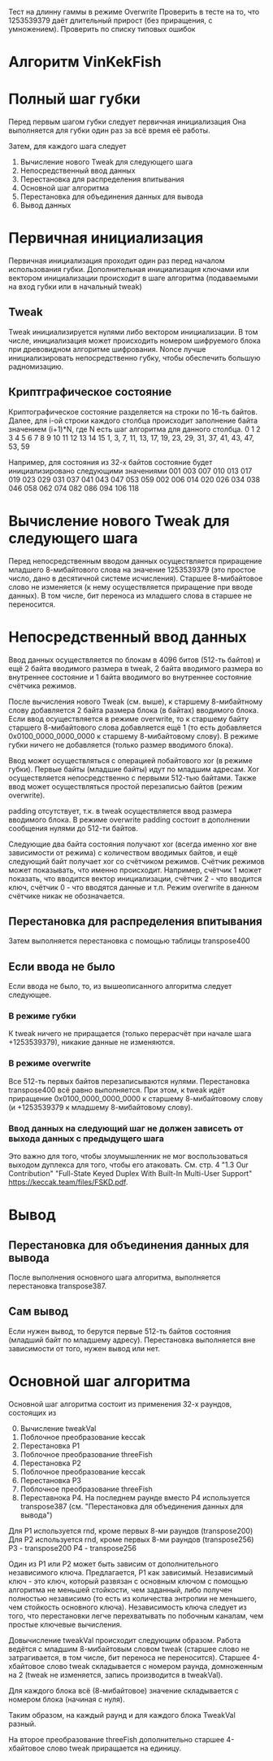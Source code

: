 ﻿Тест на длинну гаммы в режиме Overwrite
Проверить в тесте на то, что 1253539379 даёт длительный прирост (без приращения, с умножением).
Проверить по списку типовых ошибок


# Алгоритм VinKekFish

# Полный шаг губки
Перед первым шагом губки следует первичная инициализация
Она выполняется для губки один раз за всё время её работы.

Затем, для каждого шага следует
1. Вычисление нового Tweak для следующего шага
2. Непосредственный ввод данных
3. Перестановка для распределения впитывания
4. Основной шаг алгоритма
5. Перестановка для объединения данных для вывода
6. Вывод данных


# Первичная инициализация

Первичная инициализация проходит один раз перед началом использования губки.
Дополнительная инициализация ключами или вектором инициализации происходит в шаге алгоритма (подаваемыми на вход губки или в начальный tweak)

## Tweak

Tweak инициализируется нулями либо вектором инициализации. В том числе, инициализация может происходить номером шифруемого блока при древовидном алгоритме шифрования.
Nonce лучше инициализировать непосредственно губку, чтобы обеспечить большую радномизацию.


## Криптграфическое состояние

Криптографическое состояние разделяется на строки по 16-ть байтов.
Далее, для i-ой строки каждого столбца происходит заполнение байта значением (i+1)\*N, где N есть шаг алгоритма для данного столбца.
0  1  2   3   4   5   6   7   8   9  10  11  12  13  14  15
1, 3, 7, 11, 13, 17, 19, 23, 29, 31, 37, 41, 43, 47, 53, 59

Например, для состояния из 32-х байтов состояние будет инициализировано следующими значениями
001 003 007 010 013 017 019 023 029 031 037 041 043 047 053 059 002 006 014 020 026 034 038 046 058 062 074 082 086 094 106 118


# Вычисление нового Tweak для следующего шага

Перед непосредственным вводом данных осуществляется приращение младшего 8-мибайтового слова на значение 1253539379 (это простое число, дано в десятичной системе исчисления).
Старшее 8-мибайтовое слово не изменяется (к нему осуществляется приращение при вводе данных). В том числе, бит переноса из младшего слова в старшее не переносится.

# Непосредственный ввод данных

Ввод данных осуществляется по блокам в 4096 битов (512-ть байтов) и ещё 2 байта вводимого размера в tweak, 2 байта вводимого размера во внутреннее состояние и 1 байта вводимого во внутреннее состояние счётчика режимов.

После вычисления нового Tweak (см. выше), к старшему 8-мибайтному слову добавляется 2 байта размера блока (в байтах) вводимого блока.
Если ввод осуществляется в режиме overwrite, то к старшему байту старшего 8-мибайтового слова добавляется ещё 1 (то есть добавляется 0x0100_0000_0000_0000 к старшему 8-мибайтовому слову).
В режиме губки ничего не добавляется (только размер вводимого блока).

Ввод может осуществляться с операцией побайтового xor (в режиме губки). Первые байты (младшие байты) идут по младшим адресам. Xor осуществляется непосредственно с первыми 512-тью байтами.
Также ввод может осуществляться простой перезаписью байтов (режим overwrite).

padding отсутствует, т.к. в tweak осуществляется ввод размера вводимого блока. В режиме overwrite padding состоит в дополнении сообщения нулями до 512-ти байтов.

Следующие два байта состояния получают xor (всегда именно xor вне зависимости от режима) с количеством вводимых байтов, и ещё следующий байт получает xor со счётчиком режимов.
Счётчик режимов может показывать, что именно происходит. Например, счётчик 1 может показать, что вводится вектор инициализации, счётчик 2 - что вводится ключ, счётчик 0 - что вводятся данные и т.п.
Режим overwrite в данном счётчике никак не обозначается.

## Перестановка для распределения впитывания
Затем выполняется перестановка с помощью таблицы transpose400

## Если ввода не было

Если ввода не было, то, из вышеописанного алгоритма следует следующее.

### В режиме губки
К tweak ничего не приращается (только перерасчёт при начале шага +1253539379), никакие данные не изменяются.

### В режиме overwrite
Все 512-ть первых байтов перезаписываются нулями. Перестановка transpose400 всё равно выполняется. При этом, к tweak идёт приращение 0x0100_0000_0000_0000 к старшему 8-мибайтовому слову (и +1253539379 к младшему 8-мибайтовому слову).


### Ввод данных на следующий шаг не должен зависеть от выхода данных с предыдущего шага

Это важно для того, чтобы злоумышленник не мог воспользоваться выходом дуплекса для того, чтобы его атаковать.
См. стр. 4 "1.3 Our Contribution" "Full-State Keyed Duplex With Built-In Multi-User Support" https://keccak.team/files/FSKD.pdf.

# Вывод

## Перестановка для объединения данных для вывода
После выполнения основного шага алгоритма, выполняется перестановка transpose387.

## Сам вывод
Если нужен вывод, то берутся первые 512-ть байтов состояния (младший байт по младшему адресу).
Перестановка выполняется вне зависимости от того, нужен вывод или нет.

# Основной шаг алгоритма

Основной шаг алгоритма состоит из применения 32-х раундов, состоящих из

0. Вычисление tweakVal
1. Поблочное преобразование keccak
2. Перестановка P1
3. Поблочное преобразование threeFish
4. Перестановка P2
5. Поблочное преобразование keccak
6. Перестановка P3
7. Поблочное преобразование threeFish
8. Переставнока P4.
На последнем раунде вместо P4 используется transpose387 (см. "Перестановка для объединения данных для вывода")

Для P1 используется rnd, кроме первых 8-ми раундов (transpose200)
Для P2 используется rnd, кроме первых 8-ми раундов (transpose256)
P3 - transpose200
P4 - transpose256

Один из P1 или P2 может быть зависим от дополнительного независимого ключа. Предлагается, P1 как зависимый. Независимый ключ - это ключ, который развязан с основным ключом с помощью алгоритма не меньшей стойкости, чем заданный, либо получен полностью независимо (то есть из количества энтропии не меньшего, чем стойкость основного ключа). Независимость ключа следует из того, что перестановки легче перехватывать по побочным каналам, чем простые ключевые вычисления.



Довычисление tweakVal происходит следующим образом.
Работа ведётся с младшим 8-мибайтовым словом tweak (старшее слово не затрагивается, в том числе, бит переноса не переносится).
Старшее 4-хбайтовое слово tweak складывается с номером раунда, домноженным на 2 (tweak не изменяется, запись производится в tweakVal).

Для каждого блока всё (8-мибайтовое) значение складывается с номером блока (начиная с нуля).

Таким образом, на каждый раунд и для каждого блока TweakVal разный.

На второе преобразование threeFish дополнительно старшее 4-хбайтовое слово tweak приращается на единицу.
